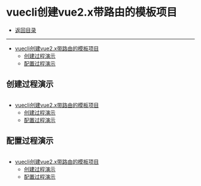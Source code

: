 # vuecli创建vue2.x带路由的模板项目

- [返回目录](./README.md)

---
- [vuecli创建vue2.x带路由的模板项目](#vuecli创建vue2x带路由的模板项目)
  - [创建过程演示](#创建过程演示)
  - [配置过程演示](#配置过程演示)

## 创建过程演示

<section class="img-flex-box" >
  <section><img class="lazy-image" data-src="../../images/webfront/vuecli/vuecli-0014.png" alt=""></section>
  <section><img class="lazy-image" data-src="../../images/webfront/vuecli/vuecli-0015.png" alt=""></section>
  <section><img class="lazy-image" data-src="../../images/webfront/vuecli/vuecli-0016.png" alt=""></section>
  <section><img class="lazy-image" data-src="../../images/webfront/vuecli/vuecli-0017.png" alt=""></section>
  <section><img class="lazy-image" data-src="../../images/webfront/vuecli/vuecli-0018.png" alt=""></section>
  <section><img class="lazy-image" data-src="../../images/webfront/vuecli/vuecli-0019.png" alt=""></section>
  <section><img class="lazy-image" data-src="../../images/webfront/vuecli/vuecli-0020.png" alt=""></section>
  <section><img class="lazy-image" data-src="../../images/webfront/vuecli/vuecli-0021.png" alt=""></section>
  <section><img class="lazy-image" data-src="../../images/webfront/vuecli/vuecli-0022.png" alt=""></section>
  <section><img class="lazy-image" data-src="../../images/webfront/vuecli/vuecli-0023.png" alt=""></section>
  <section><img class="lazy-image" data-src="../../images/webfront/vuecli/vuecli-0024.png" alt=""></section>
</section>

- [vuecli创建vue2.x带路由的模板项目](#vuecli创建vue2x带路由的模板项目)
  - [创建过程演示](#创建过程演示)
  - [配置过程演示](#配置过程演示)

## 配置过程演示

<section class="img-flex-box" >
  <section><img class="lazy-image" data-src="../../images/webfront/vuecli/vuecli-0024.png" alt=""></section>
  <section><img class="lazy-image" data-src="../../images/webfront/vuecli/vuecli-0025.png" alt=""></section>
  <section><img class="lazy-image" data-src="../../images/webfront/vuecli/vuecli-0026.png" alt=""></section>
  <section><img class="lazy-image" data-src="../../images/webfront/vuecli/vuecli-0027.png" alt=""></section>
  <section><img class="lazy-image" data-src="../../images/webfront/vuecli/vuecli-0028.png" alt=""></section>
  <section><img class="lazy-image" data-src="../../images/webfront/vuecli/vuecli-0029.png" alt=""></section>
  <section><img class="lazy-image" data-src="../../images/webfront/vuecli/vuecli-0030.png" alt=""></section>
  <section><img class="lazy-image" data-src="../../images/webfront/vuecli/vuecli-0031.png" alt=""></section>
  <section><img class="lazy-image" data-src="../../images/webfront/vuecli/vuecli-0032.png" alt=""></section>
  <section><img class="lazy-image" data-src="../../images/webfront/vuecli/vuecli-0033.png" alt=""></section>
  <section><img class="lazy-image" data-src="../../images/webfront/vuecli/vuecli-0034.png" alt=""></section>
  <section><img class="lazy-image" data-src="../../images/webfront/vuecli/vuecli-0035.png" alt=""></section>
  <section><img class="lazy-image" data-src="../../images/webfront/vuecli/vuecli-0036.png" alt=""></section>
  <section><img class="lazy-image" data-src="../../images/webfront/vuecli/vuecli-0037.png" alt=""></section>
  <section><img class="lazy-image" data-src="../../images/webfront/vuecli/vuecli-0038.png" alt=""></section>
  <section><img class="lazy-image" data-src="../../images/webfront/vuecli/vuecli-0039.png" alt=""></section>
  <section><img class="lazy-image" data-src="../../images/webfront/vuecli/vuecli-0040.png" alt=""></section>
  <section><img class="lazy-image" data-src="../../images/webfront/vuecli/vuecli-0041.png" alt=""></section>
</section>

- [vuecli创建vue2.x带路由的模板项目](#vuecli创建vue2x带路由的模板项目)
  - [创建过程演示](#创建过程演示)
  - [配置过程演示](#配置过程演示)

<!-- js处理背景和css样式 -->
<script type="module" src="https://huhuiyu.top/js/github.js"></script>
